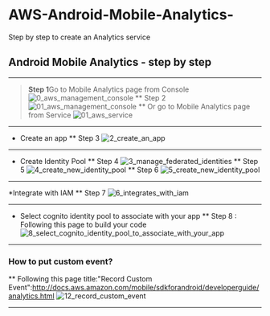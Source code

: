 # AWS-Android-Mobile-Analytics-
Step by step to create an Analytics service

## Android Mobile Analytics - step by step

---

> **Step 1**Go to Mobile Analytics page from Console
![0_aws_management_console](https://cloud.githubusercontent.com/assets/22315139/24347072/b7330600-1309-11e7-9cf6-c53b113ba9d4.png)
** Step 2
![01_aws_management_console](https://cloud.githubusercontent.com/assets/22315139/24347152/f107ab2e-1309-11e7-8166-fccf461d0023.png)
** Or go to Mobile Analytics page from Service
![01_aws_service](https://cloud.githubusercontent.com/assets/22315139/24347153/f12c0884-1309-11e7-8698-51a1935c0849.png)

---

* Create an app
** Step 3
![2_create_an_app](https://cloud.githubusercontent.com/assets/22315139/24347154/f1450b7c-1309-11e7-9122-f0d102d08de7.png)

---

* Create Identity Pool
** Step 4
![3_manage_federated_identities](https://cloud.githubusercontent.com/assets/22315139/24347155/f146144a-1309-11e7-9e5f-f501e3eb572e.png)
** Step 5
![4_create_new_identity_pool](https://cloud.githubusercontent.com/assets/22315139/24347156/f1492748-1309-11e7-80c9-58a7dc3547c5.png)
** Step 6
![5_create_new_identity_pool](https://cloud.githubusercontent.com/assets/22315139/24347157/f14ae150-1309-11e7-8eb5-aadadb2221e8.png)

---

*Integrate with IAM 
** Step 7
![6_integrates_with_iam](https://cloud.githubusercontent.com/assets/22315139/24347158/f14d0b24-1309-11e7-953e-0e5c2862ef76.png)

---

* Select cognito identity pool to associate with your app
** Step 8 : Following this page to build your code
![8_select_cognito_identity_pool_to_associate_with_your_app](https://cloud.githubusercontent.com/assets/22315139/24347308/778fb86c-130a-11e7-99e8-1700ee5c183d.png)

---

### How to put custom event?
** Following this page title:"Record Custom Event":http://docs.aws.amazon.com/mobile/sdkforandroid/developerguide/analytics.html
![12_record_custom_event](https://cloud.githubusercontent.com/assets/22315139/24347159/f1559ba4-1309-11e7-8213-653b45b0d69f.png)

---


